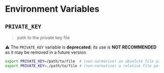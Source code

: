 # Environment Variables

## `PRIVATE_KEY`

> path to the private key file

⚠️ The `PRIVATE_KEY` variable is **deprecated**; its use is **NOT RECOMMENDED**
as it may be removed in a future version.

```bash
export PRIVATE_KEY=/path/to/file  # (non-normative) an absolute file path
export PRIVATE_KEY=./path/to/file # (non-normative) a relative file path
```
